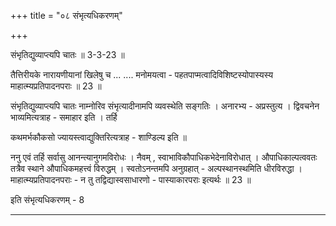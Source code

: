 +++
title = "०८ संभृत्यधिकरणम्"

+++

संभृतिद्युव्याप्त्यपि चातः ॥ 3-3-23 ॥

तैत्तिरीयके नारायणीयानां खिलेषु च ... .... मनोमयत्वा - पहतपाप्मत्वादिविशिष्टस्योपास्यस्य माहात्म्यप्रतिपादनपराः ॥ 23 ॥

संभृतिद्युव्याप्त्यपि चातः नाम्नोरिव संभृत्यादीनामपि व्यवस्थेति सङ्गतिः । अनारभ्य - अप्रस्तुत्य । द्विवचनेन भाव्यमित्यत्राह - समाहार इति । तर्हि

कथमर्भकौकसो ज्यायस्त्वाद्युक्तिरित्यत्राह - शाण्डिल्य इति ॥

ननु एवं तर्हि सर्वासु आनन्त्यानुगमविरोधः । नैवम् , स्वाभाविकौपाधिकभेदेनाविरोधात् । औपाधिकाल्पत्ववतः तत्रैव स्थाने औपाधिकमहत्त्वं विरुद्धम् । स्वतोऽनन्तमपि अनुग्रहात् - अल्पस्थानस्थमिति धीरविरुद्धा । माहात्म्यप्रतिपादनपराः - न तु तद्विद्यास्वसाधारणो - पास्याकारपराः इत्यर्थः ॥ 23 ॥

इति संभृत्यधिकरणम् - 8

-----
